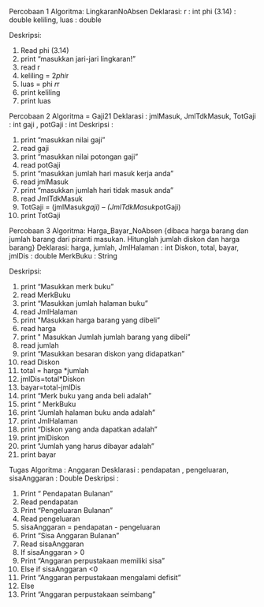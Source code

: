 Percobaan 1
Algoritma: LingkaranNoAbsen
Deklarasi:
r	: int
phi (3.14) : double
keliling, luas : double

Deskripsi:
1.	Read phi (3.14)
2.	print “masukkan jari-jari lingkaran!”
3.	read r
4.	keliling = 2*phi*r
5.	luas = phi *r*r
6.	print keliling
7.	print luas

Percobaan 2
Algoritma = Gaji21
Deklarasi :
jmlMasuk, JmlTdkMasuk, TotGaji : int
gaji , potGaji  : int
Deskripsi : 
1.	print “masukkan nilai gaji”
2.	read gaji
3.	print “masukkan nilai potongan gaji”
4.	read potGaji
5.	print “masukkan jumlah hari masuk kerja anda”
6.	read jmlMasuk
7.	print “masukkan jumlah hari tidak masuk anda”
8.	read JmlTdkMasuk
9.	TotGaji = (jmlMasuk*gaji) – (JmlTdkMasuk*potGaji)
10.	print TotGaji

Percobaan 3
Algoritma: Harga_Bayar_NoAbsen
{dibaca harga barang dan jumlah barang dari piranti masukan. Hitunglah jumlah diskon dan harga barang}
Deklarasi:
harga, jumlah, JmlHalaman	: int
Diskon, total, bayar, jmlDis	: double
MerkBuku : String


Deskripsi:
1.	print “Masukkan merk buku”
2.	read MerkBuku
3.	print “Masukkan jumlah halaman buku”
4.	read JmlHalaman
5.	print "Masukkan harga barang yang dibeli”
6.	read harga
7.	print " Masukkan Jumlah jumlah barang yang dibeli”
8.	read jumlah
9. print “Masukkan besaran diskon yang didapatkan”
10. read Diskon
11.	total = harga *jumlah
12.	jmlDis=total*Diskon
13. bayar=total-jmlDis
14. print “Merk buku yang anda beli adalah”
15. print “ MerkBuku
16. print “Jumlah halaman buku anda adalah”
17. print JmlHalaman
18.	print “Diskon yang anda dapatkan adalah”
19.	print jmlDiskon
20.	print "Jumlah yang harus dibayar adalah”
21. print bayar

Tugas
Algoritma  : Anggaran
Desklarasi : 
pendapatan , pengeluaran, sisaAnggaran : Double
Deskripsi :
1.	Print “ Pendapatan Bulanan”
2.	Read pendapatan
3.	Print “Pengeluaran Bulanan”
4.	Read pengeluaran
5.	sisaAnggaran = pendapatan - pengeluaran
6.	Print “Sisa Anggaran Bulanan”
7.	Read sisaAnggaran
8.	If sisaAnggaran > 0
9.	Print “Anggaran perpustakaan memiliki sisa”
10.	Else if sisaAnggaran <0
11.	Print “Anggaran perpustakaan mengalami defisit”
12.	Else
13.	Print “Anggaran perpustakaan seimbang”